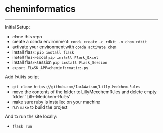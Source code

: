 # cheminformatics

-------------------

Initial Setup:

- clone this repo
- create a conda environment: `conda create -c rdkit -n chem rdkit`
- activate your environment with `conda activate chem`
- install flask: `pip install flask`
- install flask-excel `pip install Flask_Excel`
- install flask-session `pip install Flask_Session`
- `export FLASK_APP=cheminformatics.py`


Add PAINs script
- `git clone https://github.com/IanAWatson/Lilly-Medchem-Rules`
- move the contents of the folder to LillyMedchemRules and delete empty folder 'Lilly-Medchem-Rules'
- make sure ruby is installed on your machine
- run `make` to build the project

And to run the site locally:
- `flask run`